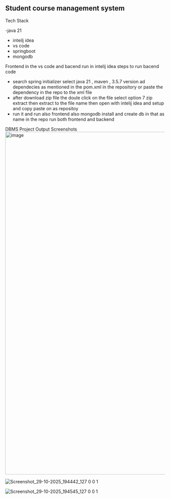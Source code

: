 ## Student course management system

Tech Stack

-java 21
- inteilj idea
- vs code
- springboot
- mongodb

Frontend in the vs code and bacend run in intelij idea
steps to run bacend code 
- search spring initializer select java 21 , maven , 3.5.7 version ad dependecies as mentioned in the pom.xml in the repository or paste the dependency in the repo to the xml file
- after download zip file the doule click on the file select option 7 zip extract then extract to the file name then open with intelij idea and setup and copy paste on as repositoy
- run it and run also frontend also mongodb install and create db in that as name in the repo run both frontend and backend


DBMS Project Output Screenshots
  <img width="1920" height="1080" alt="image" src="https://github.com/user-attachments/assets/59a21f10-730c-461a-a7ed-4e568dd60521" />

  ![Screenshot_29-10-2025_194442_127 0 0 1](https://github.com/user-attachments/assets/a3125799-8568-4430-8231-fb0440714473)

  ![Screenshot_29-10-2025_194545_127 0 0 1](https://github.com/user-attachments/assets/8e07d72a-7900-4e07-94a7-79056e442e9d)




